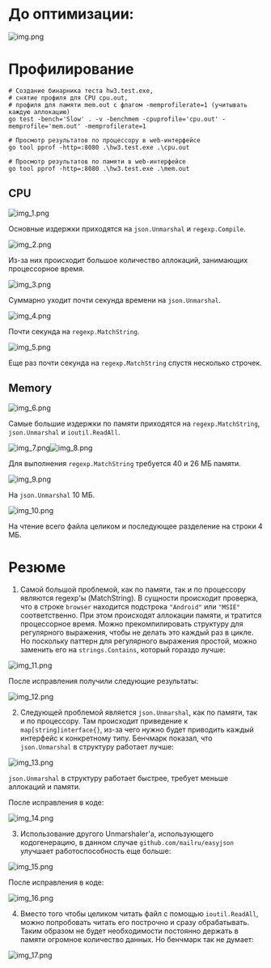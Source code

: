 # До оптимизации:

![img.png](img.png)

# Профилирование
```shell
# Создание бинарника теста hw3.test.exe, 
# снятие профиля для CPU cpu.out,
# профиля для памяти mem.out с флагом -memprofilerate=1 (учитывать каждую аллокацию)
go test -bench='Slow' . -v -benchmem -cpuprofile='cpu.out' -memprofile='mem.out' -memprofilerate=1
```

```shell
# Просмотр результатов по процессору в web-интерфейсе
go tool pprof -http=:8080 .\hw3.test.exe .\cpu.out
```

```shell
# Просмотр результатов по памяти в web-интерфейсе
go tool pprof -http=:8080 .\hw3.test.exe .\mem.out
```
## CPU

![img_1.png](img_1.png)

Основные издержки приходятся на `json.Unmarshal` и `regexp.Compile`.

![img_2.png](img_2.png)

Из-за них происходит большое количество аллокаций, занимающих процессорное время.

![img_3.png](img_3.png)

Суммарно уходит почти секунда времени на `json.Unmarshal`.

![img_4.png](img_4.png)

Почти секунда на `regexp.MatchString`.

![img_5.png](img_5.png)

Еще раз почти секунда на `regexp.MatchString` спустя несколько строчек.

## Memory

![img_6.png](img_6.png)

Самые большие издержки по памяти приходятся на `regexp.MatchString`, `json.Unmarshal` и `ioutil.ReadAll`.

![img_7.png](img_7.png)![img_8.png](img_8.png)

Для выполнения `regexp.MatchString` требуется 40 и 26 МБ памяти.

![img_9.png](img_9.png)

На `json.Unmarshal` 10 МБ.

![img_10.png](img_10.png)

На чтение всего файла целиком и последующее разделение на строки 4 МБ.

# Резюме

1. Самой большой проблемой, как по памяти, так и по процессору являются regexp'ы (MatchString). В сущности происходит проверка, что в строке `browser` находится подстрока `"Android"` или `"MSIE"` соответственно. При этом происходят аллокации памяти, и тратится процессорное время. Можно прекомпилировать структуру для регулярного выражения, чтобы не делать это каждый раз в цикле. Но поскольку паттерн для регулярного выражения простой, можно заменить его на `strings.Contains`, который гораздо лучше:

![img_11.png](img_11.png)

После исправления получили следующие результаты: 

![img_12.png](img_12.png)

2. Следующей проблемой является `json.Unmarshal`, как по памяти, так и по процессору. Там происходит приведение к `map[string]interface{}`, из-за чего нужно будет приводить каждый интерфейс к конкретному типу. Бенчмарк показал, что `json.Unmarshal` в структуру работает лучше: 

![img_13.png](img_13.png)

`json.Unmarshal` в структуру работает быстрее, требует меньше аллокаций и памяти.

После исправления в коде: 

![img_14.png](img_14.png)

3. Использование другого Unmarshaler'а, использующего кодогенерацию, в данном случае `github.com/mailru/easyjson` улучшает работоспособность еще больше:

![img_15.png](img_15.png)

После исправления в коде: 

![img_16.png](img_16.png)

4. Вместо того чтобы целиком читать файл с помощью `ioutil.ReadAll`, можно попробовать читать его построчно и сразу обрабатывать. Таким образом не будет необходимости постоянно держать в памяти огромное количество данных. Но бенчмарк так не думает:

![img_17.png](img_17.png)